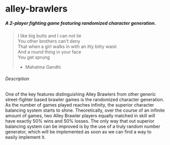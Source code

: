 # alley-brawlers
##### A 2-player fighting game featuring randomized character generation.

>I like big butts and I can not lie <br/>
>You other brothers can't deny <br/>
>That when a girl walks in with an itty bitty waist <br/>
>And a round thing in your face <br/>
>You get sprung <br/>
>- Mahatma Gandhi

###### Description

One of the key features distinguishing Alley Brawlers from other generic street-fighter based brawler games is the randomized character generation. As the number of games played reaches infinity, the superior character balancing system starts to shine. Theoretically, over the course of an infinite amount of games, two Alley Brawler players equally matched in skill will have exactly 50% wins and 50% losses. The only way that out superior balancing system can be improved is by the use of a truly random number generator, which will be implemented as soon as we can find a way to easily implement it.